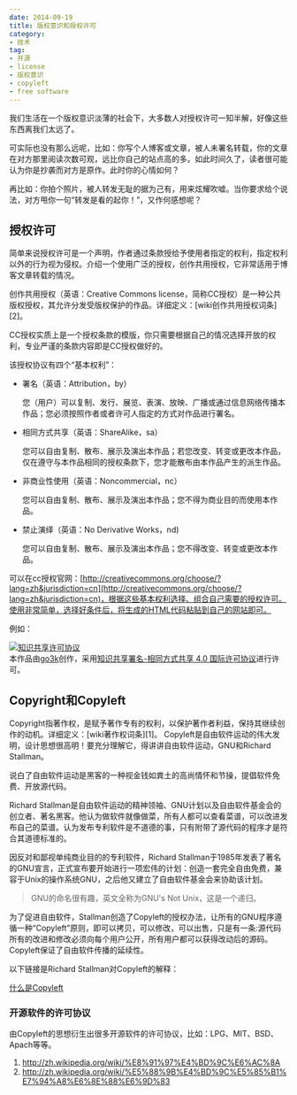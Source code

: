 ```yaml
---
date: 2014-09-19
title: 版权意识和授权许可
category:
- 技术
tag:
- 开源
- license
- 版权意识
- copyleft
- free software
---
```


我们生活在一个版权意识淡薄的社会下，大多数人对授权许可一知半解，好像这些东西离我们太远了。

可实际也没有那么远呢，比如：你写个人博客或文章，被人未署名转载，你的文章在对方那里阅读次数可观，远比你自己的站点高的多。如此时间久了，读者很可能认为你是抄袭而对方是原作。此时你的心情如何？

再比如：你拍个照片，被人转发无耻的据为己有，用来炫耀吹嘘。当你要求给个说法，对方甩你一句“转发是看的起你！”，又作何感想呢？

## 授权许可
简单来说授权许可是一个声明，作者通过条款授给予使用者指定的权利，指定权利以外的行为视为侵权。介绍一个使用广泛的授权，创作共用授权，它非常适用于博客文章转载的情况。

创作共用授权（英语：Creative Commons license，简称CC授权）是一种公共版权授权，其允许分发受版权保护的作品。详细定义：[wiki创作共用授权词条][2]。

CC授权实质上是一个授权条款的模版，你只需要根据自己的情况选择开放的权利，专业严谨的条款内容即是CC授权做好的。

该授权协议有四个“基本权利”：
* 署名（英语：Attribution，by）
	
	您（用户）可以复制、发行、展览、表演、放映、广播或通过信息网络传播本作品；您必须按照作者或者许可人指定的方式对作品进行署名。
* 相同方式共享（英语：ShareAlike，sa）
	
	您可以自由复制、散布、展示及演出本作品；若您改变、转变或更改本作品，仅在遵守与本作品相同的授权条款下，您才能散布由本作品产生的派生作品。
* 非商业性使用（英语：Noncommercial，nc）
	
	您可以自由复制、散布、展示及演出本作品；您不得为商业目的而使用本作品。
* 禁止演绎（英语：No Derivative Works，nd)
	
	您可以自由复制、散布、展示及演出本作品；您不得改变、转变或更改本作品。

可以在cc授权官网：[http://creativecommons.org/choose/?lang=zh&jurisdiction=cn](http://creativecommons.org/choose/?lang=zh&jurisdiction=cn)，根据这些基本权利选择、组合自己需要的授权许可。使用非常简单，选择好条件后，将生成的HTML代码粘贴到自己的网站即可。

例如：

<a rel="license" href="http://creativecommons.org/licenses/by-sa/4.0/"><img alt="知识共享许可协议" style="border-width:0" src="https://i.creativecommons.org/l/by-sa/4.0/88x31.png" /></a><br />本作品由<a xmlns:cc="http://creativecommons.org/ns#" href="http://blog.go3k.org/about_me/" property="cc:attributionName" rel="cc:attributionURL">go3k</a>创作，采用<a rel="license" href="http://creativecommons.org/licenses/by-sa/4.0/">知识共享署名-相同方式共享 4.0 国际许可协议</a>进行许可。

## Copyright和Copyleft

Copyright指著作权，是赋予著作专有的权利，以保护著作者利益，保持其继续创作的动机。详细定义：[wiki著作权词条][1]。
Copyleft是自由软件运动的伟大发明，设计思想很高明！要充分理解它，得讲讲自由软件运动，GNU和Richard Stallman。

说白了自由软件运动是黑客的一种视金钱如粪土的高尚情怀和节操，提倡软件免费、开放源代码。

Richard Stallman是自由软件运动的精神领袖、GNU计划以及自由软件基金会的创立者、著名黑客。他认为做软件就像做菜，所有人都可以查看菜谱，可以改进发布自己的菜谱。认为发布专利软件是不道德的事，只有附带了源代码的程序才是符合其道德标准的。

因反对和鄙视单纯商业目的的专利软件，Richard Stallman于1985年发表了著名的GNU宣言，正式宣布要开始进行一项宏伟的计划：创造一套完全自由免费，兼容于Unix的操作系统GNU，之后他又建立了自由软件基金会来协助该计划。

> GNU的命名很有趣，英文全称为GNU's Not Unix，这是一个递归。

为了促进自由软件，Stallman创造了Copyleft的授权办法，让所有的GNU程序遵循一种“Copyleft”原则，即可以拷贝，可以修改，可以出售，只是有一条:源代码所有的改进和修改必须向每个用户公开，所有用户都可以获得改动后的源码。Copyleft保证了自由软件传播的延续性。

以下链接是Richard Stallman对Copyleft的解释：

[什么是Copyleft](http://www.gnu.org/copyleft/copyleft.zh-cn.html)

### 开源软件的许可协议

由Copyleft的思想衍生出很多开源软件的许可协议，比如：LPG、MIT、BSD、Apach等等。

1. http://zh.wikipedia.org/wiki/%E8%91%97%E4%BD%9C%E6%AC%8A
2. http://zh.wikipedia.org/wiki/%E5%88%9B%E4%BD%9C%E5%85%B1%E7%94%A8%E6%8E%88%E6%9D%83
